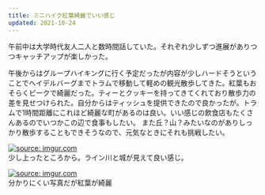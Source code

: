 ```yaml
---
title: ミニハイク紅葉綺麗でいい感じ
updated: 2021-10-24
---
```


午前中は大学時代友人二人と数時間話していた。それぞれ少しずつ進展がありつつキャッチアップが楽しかった。

午後からはグループハイキングに行く予定だったが内容が少しハードそうということでヘイデルバーグまでトラムで移動して軽めの観光散歩してきた。紅葉もおそらくピークで綺麗だった。ティーとクッキーを持ってきてくれており散歩力の差を見せつけられた。自分からはティッシュを提供できたので良かったが。トラムで1時間距離にこれほど綺麗な町があるのは良い。いい感じの飲食店もたくさんあるのでいつかこの辺で食事もしたい。
また丘？山？みたいなのがありしっかり散歩することもできそうなので、元気なときにそれも挑戦したい。

<a href="https://imgur.com/WZknzug"><img src="https://i.imgur.com/WZknzug.jpg" title="source: imgur.com" /></a>  
少し上ったところから。ライン川と城が見えて良い感じ。

<a href="https://imgur.com/dJLZun8"><img src="https://i.imgur.com/dJLZun8.jpg" title="source: imgur.com" /></a>  
分かりにくい写真だが紅葉が綺麗
